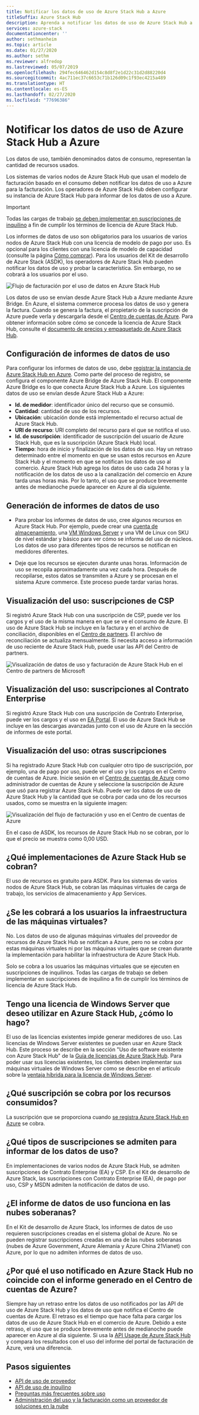 ```yaml
---
title: Notificar los datos de uso de Azure Stack Hub a Azure
titleSuffix: Azure Stack Hub
description: Aprenda a notificar los datos de uso de Azure Stack Hub a Azure.
services: azure-stack
documentationcenter: ''
author: sethmanheim
ms.topic: article
ms.date: 01/27/2020
ms.author: sethm
ms.reviewer: alfredop
ms.lastreviewed: 05/07/2019
ms.openlocfilehash: 294fec646462d154c8d8f2e1d22c31d2d88220d4
ms.sourcegitcommit: 4ac711ec37c6653c71b126d09c1f93ec4215a489
ms.translationtype: HT
ms.contentlocale: es-ES
ms.lasthandoff: 02/27/2020
ms.locfileid: "77696386"
---
```

# <a name="report-azure-stack-hub-usage-data-to-azure"></a>Notificar los datos de uso de Azure Stack Hub a Azure

Los datos de uso, también denominados datos de consumo, representan la cantidad de recursos usados.

Los sistemas de varios nodos de Azure Stack Hub que usan el modelo de facturación basado en el consumo deben notificar los datos de uso a Azure para la facturación. Los operadores de Azure Stack Hub deben configurar su instancia de Azure Stack Hub para informar de los datos de uso a Azure.

> [!IMPORTANT]
> Todas las cargas de trabajo [se deben implementar en suscripciones de inquilino](#are-users-charged-for-the-infrastructure-vms) a fin de cumplir los términos de licencia de Azure Stack Hub.

Los informes de datos de uso son obligatorios para los usuarios de varios nodos de Azure Stack Hub con una licencia de modelo de pago por uso. Es opcional para los clientes con una licencia de modelo de capacidad (consulte la página [Cómo comprar](https://azure.microsoft.com/overview/azure-stack/how-to-buy/)). Para los usuarios del Kit de desarrollo de Azure Stack (ASDK), los operadores de Azure Stack Hub pueden notificar los datos de uso y probar la característica. Sin embargo, no se cobrará a los usuarios por el uso.

![Flujo de facturación por el uso de datos en Azure Stack Hub](media/azure-stack-usage-reporting/billing-flow.png)

Los datos de uso se envían desde Azure Stack Hub a Azure mediante Azure Bridge. En Azure, el sistema commerce procesa los datos de uso y genera la factura. Cuando se genera la factura, el propietario de la suscripción de Azure puede verla y descargarla desde el [Centro de cuentas de Azure](https://account.windowsazure.com/subscriptions). Para obtener información sobre cómo se concede la licencia de Azure Stack Hub, consulte el [documento de precios y empaquetado de Azure Stack Hub](https://go.microsoft.com/fwlink/?LinkId=842847).

## <a name="set-up-usage-data-reporting"></a>Configuración de informes de datos de uso

Para configurar los informes de datos de uso, debe [registrar la instancia de Azure Stack Hub en Azure](azure-stack-registration.md). Como parte del proceso de registro, se configura el componente Azure Bridge de Azure Stack Hub. El componente Azure Bridge es lo que conecta Azure Stack Hub a Azure. Los siguientes datos de uso se envían desde Azure Stack Hub a Azure:

- **Id. de medidor**: identificador único del recurso que se consumió.
- **Cantidad**: cantidad de uso de los recursos.
- **Ubicación**: ubicación donde está implementado el recurso actual de Azure Stack Hub.
- **URI de recurso**: URI completo del recurso para el que se notifica el uso.
- **Id. de suscripción**: identificador de suscripción del usuario de Azure Stack Hub, que es la suscripción (Azure Stack Hub) local.
- **Tiempo**: hora de inicio y finalización de los datos de uso. Hay un retraso determinado entre el momento en que se usan estos recursos en Azure Stack Hub y el momento en que se notifican los datos de uso al comercio. Azure Stack Hub agrega los datos de uso cada 24 horas y la notificación de los datos de uso a la canalización del comercio en Azure tarda unas horas más. Por lo tanto, el uso que se produce brevemente antes de medianoche puede aparecer en Azure al día siguiente.

## <a name="generate-usage-data-reporting"></a>Generación de informes de datos de uso

- Para probar los informes de datos de uso, cree algunos recursos en Azure Stack Hub. Por ejemplo, puede crear una [cuenta de almacenamiento](azure-stack-provision-storage-account.md), una [VM Windows Server](../user/azure-stack-create-vm-template.md) y una VM de Linux con SKU de nivel estándar y básico para ver cómo se informa del uso de núcleos. Los datos de uso para diferentes tipos de recursos se notifican en medidores diferentes.

- Deje que los recursos se ejecuten durante unas horas. Información de uso se recopila aproximadamente una vez cada hora. Después de recopilarse, estos datos se transmiten a Azure y se procesan en el sistema Azure commerce. Este proceso puede tardar varias horas.

## <a name="view-usage---csp-subscriptions"></a>Visualización del uso: suscripciones de CSP

Si registró Azure Stack Hub con una suscripción de CSP, puede ver los cargos y el uso de la misma manera en que se ve el consumo de Azure. El uso de Azure Stack Hub se incluye en la factura y en el archivo de conciliación, disponibles en el [Centro de partners](https://partnercenter.microsoft.com/partner/home). El archivo de reconciliación se actualiza mensualmente. Si necesita acceso a información de uso reciente de Azure Stack Hub, puede usar las API del Centro de partners.

![Visualización de datos de uso y facturación de Azure Stack Hub en el Centro de partners de Microsoft](media/azure-stack-usage-reporting/partner-center.png)

## <a name="view-usage---enterprise-agreement-subscriptions"></a>Visualización del uso: suscripciones al Contrato Enterprise

Si registró Azure Stack Hub con una suscripción de Contrato Enterprise, puede ver los cargos y el uso en [EA Portal](https://ea.azure.com/). El uso de Azure Stack Hub se incluye en las descargas avanzadas junto con el uso de Azure en la sección de informes de este portal.

## <a name="view-usage---other-subscriptions"></a>Visualización del uso: otras suscripciones

Si ha registrado Azure Stack Hub con cualquier otro tipo de suscripción, por ejemplo, una de pago por uso, puede ver el uso y los cargos en el Centro de cuentas de Azure. Inicie sesión en el [Centro de cuentas de Azure](https://account.windowsazure.com/subscriptions) como administrador de cuentas de Azure y seleccione la suscripción de Azure que usó para registrar Azure Stack Hub. Puede ver los datos de uso de Azure Stack Hub y la cantidad que se cobra por cada uno de los recursos usados, como se muestra en la siguiente imagen:

![Visualización del flujo de facturación y uso en el Centro de cuentas de Azure](media/azure-stack-usage-reporting/pricing-details.png)

En el caso de ASDK, los recursos de Azure Stack Hub no se cobran, por lo que el precio se muestra como 0,00 USD.

## <a name="which-azure-stack-hub-deployments-are-charged"></a>¿Qué implementaciones de Azure Stack Hub se cobran?

El uso de recursos es gratuito para ASDK. Para los sistemas de varios nodos de Azure Stack Hub, se cobran las máquinas virtuales de carga de trabajo, los servicios de almacenamiento y App Services.

## <a name="are-users-charged-for-the-infrastructure-vms"></a>¿Se les cobrará a los usuarios la infraestructura de las máquinas virtuales?

No. Los datos de uso de algunas máquinas virtuales del proveedor de recursos de Azure Stack Hub se notifican a Azure, pero no se cobra por estas máquinas virtuales ni por las máquinas virtuales que se crean durante la implementación para habilitar la infraestructura de Azure Stack Hub.  

Solo se cobra a los usuarios las máquinas virtuales que se ejecuten en suscripciones de inquilinos. Todas las cargas de trabajo se deben implementar en suscripciones de inquilino a fin de cumplir los términos de licencia de Azure Stack Hub.

## <a name="i-have-a-windows-server-license-i-want-to-use-on-azure-stack-hub-how-do-i-do-it"></a>Tengo una licencia de Windows Server que deseo utilizar en Azure Stack Hub, ¿cómo lo hago?

El uso de las licencias existentes impide generar medidores de uso. Las licencias de Windows Server existentes se pueden usar en Azure Stack Hub. Este proceso se describe en la sección "Uso de software existente con Azure Stack Hub" de la [Guía de licencias de Azure Stack Hub](https://go.microsoft.com/fwlink/?LinkId=851536). Para poder usar sus licencias existentes, los clientes deben implementar sus máquinas virtuales de Windows Server como se describe en el artículo sobre la [ventaja híbrida para la licencia de Windows Server](/azure/virtual-machines/windows/hybrid-use-benefit-licensing).

## <a name="which-subscription-is-charged-for-the-resources-consumed"></a>¿Qué suscripción se cobra por los recursos consumidos?

La suscripción que se proporciona cuando [se registra Azure Stack Hub en Azure](azure-stack-registration.md) se cobra.

## <a name="what-types-of-subscriptions-are-supported-for-usage-data-reporting"></a>¿Qué tipos de suscripciones se admiten para informar de los datos de uso?

En implementaciones de varios nodos de Azure Stack Hub, se admiten suscripciones de Contrato Enterprise (EA) y CSP. En el Kit de desarrollo de Azure Stack, las suscripciones con Contrato Enterprise (EA), de pago por uso, CSP y MSDN admiten la notificación de datos de uso.

## <a name="does-usage-data-reporting-work-in-sovereign-clouds"></a>¿El informe de datos de uso funciona en las nubes soberanas?

En el Kit de desarrollo de Azure Stack, los informes de datos de uso requieren suscripciones creadas en el sistema global de Azure. No se pueden registrar suscripciones creadas en una de las nubes soberanas (nubes de Azure Government, Azure Alemania y Azure China 21Vianet) con Azure, por lo que no admiten informes de datos de uso.

## <a name="why-doesnt-the-usage-reported-in-azure-stack-hub-match-the-report-generated-from-azure-account-center"></a>¿Por qué el uso notificado en Azure Stack Hub no coincide con el informe generado en el Centro de cuentas de Azure?

Siempre hay un retraso entre los datos de uso notificados por las API de uso de Azure Stack Hub y los datos de uso que notifica el Centro de cuentas de Azure. El retraso es el tiempo que hace falta para cargar los datos de uso de Azure Stack Hub en el comercio de Azure. Debido a este retraso, el uso que se produce brevemente antes de medianoche puede aparecer en Azure al día siguiente. Si usa la [API Usage de Azure Stack Hub](azure-stack-provider-resource-api.md) y compara los resultados con el uso del informe del portal de facturación de Azure, verá una diferencia.

## <a name="next-steps"></a>Pasos siguientes

- [API de uso de proveedor](azure-stack-provider-resource-api.md)  
- [API de uso de inquilino](azure-stack-tenant-resource-usage-api.md)
- [Preguntas más frecuentes sobre uso](azure-stack-usage-related-faq.md)
- [Administración del uso y la facturación como un proveedor de soluciones en la nube](azure-stack-add-manage-billing-as-a-csp.md)
